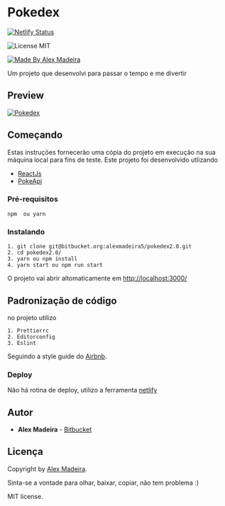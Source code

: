 # Pokedex

[![Netlify Status](https://api.netlify.com/api/v1/badges/5d26bc2c-5123-45a8-9712-e520c9cf1e15/deploy-status)](https://app.netlify.com/sites/alexmadeira-pokedex/deploys)

![License MIT](https://img.shields.io/badge/license-MIT-green)

[![Made By Alex Madeira](https://img.shields.io/badge/%20made%20by-Alex%20Madeira-blue)](https://www.alexmadeira.com.br/)

Um projeto que desenvolvi para passar o tempo e me divertir

## Preview
 [![Pokedex](https://pokedex.alexmadeira.com.br/pokedex-preview.jpg)](https://pokedex.alexmadeira.com.br/)

## Começando

Estas instruções fornecerão uma cópia do projeto em execução na sua máquina local para fins de teste.
Este projeto foi desenvolvido utlizando


- [ReactJs](https://github.com/facebook/react/ "React js")
- [PokeApi](https://github.com/PokeAPI/pokeapi "PokeApi")


### Pré-requisitos

```
npm  ou yarn
```

### Instalando

```
1. git clone git@bitbucket.org:alexmadeira5/pokedex2.0.git
2. cd pokedex2.0/
3. yarn ou npm install
4. yarn start ou npm run start
```
O projeto vai abrir altomaticamente em [http://localhost:3000/](http://localhost:3000/ "http://localhost:3000/")

## Padronização de código

no projeto utilizo
````
1. Prettierrc
2. Editorconfig
3. Eslint
````
Seguindo a style guide do [Airbnb](https://github.com/airbnb/javascript "Airbnb").

### Deploy

Não há rotina de deploy, utilizo a ferramenta [netlify]("https://www.netlify.com/")

## Autor

* **Alex Madeira** -  [Bitbucket](https://bitbucket.org/alexmadeira5/)

## Licença

Copyright by [Alex Madeira](https://www.alexmadeira.com.br/).

Sinta-se a vontade para olhar, baixar, copiar, não tem problema :)

MIT license.

